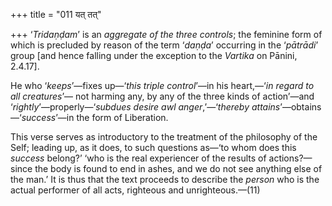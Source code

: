 +++
title = "011 यत् तत्"

+++
‘*Tridaṇḍam*’ is an *aggregate of the three controls*; the feminine form
of which is precluded by reason of the term ‘*daṇḍa*’ occurring in the
‘*pātrādi*’ group \[and hence falling under the exception to the
*Vartika* on Pānini, 2.4.17\].

He who ‘*keeps*’—fixes up—‘*this triple control*’—in his heart,—‘*in
regard to all creatures*’— not harming any, by any of the three kinds of
action’—and ‘*rightly*’—properly—‘*subdues desire awl anger*,’—‘*thereby
attains*’—obtains—‘*success*’—in the form of Liberation.

This verse serves as introductory to the treatment of the philosophy of
the Self; leading up, as it does, to such questions as—‘to whom does
this *success* belong?’ ‘who is the real experiencer of the results of
actions?—since the body is found to end in ashes, and we do not see
anything else of the man.’ It is thus that the text proceeds to describe
the *person* who is the actual performer of all acts, righteous and
unrighteous.—(11)


